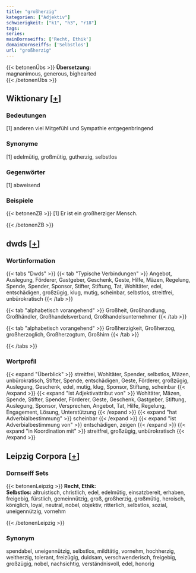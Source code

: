 ```yaml
---
title: "großherzig"
kategorien: ["Adjektiv"]
schwierigkeit: ["k1", "h3", "r18"]
tags:
series:
mainDornseiffs: ['Recht, Ethik']
domainDornseiffs: ['Selbstlos']
url: "großherzig"
---
```


{{< betonenÜbs >}}
**Übersetzung:**  
magnanimous, generous, bighearted  
{{< /betonenÜbs >}}

## Wiktionary [[+](https://de.wiktionary.org/wiki/großherzig)]

### Bedeutungen
[1] anderen viel Mitgefühl und Sympathie entgegenbringend  

### Synonyme
[1] edelmütig, großmütig, gutherzig, selbstlos  

### Gegenwörter
[1] abweisend  

### Beispiele
{{< betonenZB >}}
[1] Er ist ein großherziger Mensch.  

{{< /betonenZB >}}


## dwds [[+](https://www.dwds.de/wb/großherzig)]

### Wortinformation
{{< tabs "Dwds" >}}
{{< tab "Typische Verbindungen" >}}
Angebot, Auslegung, Förderer, Gastgeber, Geschenk, Geste, Hilfe, Mäzen, Regelung, Spende, Spender, Sponsor, Stifter, Stiftung, Tat, Wohltäter, edel, entschädigen, großzügig, klug, mutig, scheinbar, selbstlos, streitfrei, unbürokratisch
{{< /tab >}}

{{< tab "alphabetisch vorangehend" >}}
Großheit, Großhandlung, Großhändler, Großhandelsverband, Großhandelsunternehmer
{{< /tab >}}

{{< tab "alphabetisch vorangehend" >}}
Großherzigkeit, Großherzog, großherzoglich, Großherzogtum, Großhirn
{{< /tab >}}

{{< /tabs >}}

### Wortprofil
{{< expand "Überblick" >}} streitfrei, Wohltäter, Spender, selbstlos, Mäzen, unbürokratisch, Stifter, Spende, entschädigen, Geste, Förderer, großzügig, Auslegung, Geschenk, edel, mutig, klug, Sponsor, Stiftung, scheinbar {{< /expand >}}
{{< expand "ist Adjektivattribut von" >}} Wohltäter, Mäzen, Spende, Stifter, Spender, Förderer, Geste, Geschenk, Gastgeber, Stiftung, Auslegung, Sponsor, Versprechen, Angebot, Tat, Hilfe, Regelung, Engagement, Lösung, Unterstützung {{< /expand >}}
{{< expand "hat Adverbialbestimmung" >}} scheinbar {{< /expand >}}
{{< expand "ist Adverbialbestimmung von" >}} entschädigen, zeigen {{< /expand >}}
{{< expand "in Koordination mit" >}} streitfrei, großzügig, unbürokratisch {{< /expand >}}

## Leipzig Corpora [[+](https://corpora.uni-leipzig.de/en/res?word=großherzig&corpusId=deu_newscrawl-public_2018)]

### Dornseiff Sets
{{< betonenLeipzig >}}
**Recht, Ethik:**  
**Selbstlos:** altruistisch, christlich, edel, edelmütig, einsatzbereit, erhaben, freigebig, fürstlich, gemeinnützig, groß, großherzig, großmütig, heroisch, königlich, loyal, neutral, nobel, objektiv, ritterlich, selbstlos, sozial, uneigennützig, vornehm  

{{< /betonenLeipzig >}}

### Synonym
spendabel, uneigennützig, selbstlos, mildtätig, vornehm, hochherzig, weitherzig, tolerant, freizügig, duldsam, verschwenderisch, freigebig, großzügig, nobel, nachsichtig, verständnisvoll, edel, honorig

